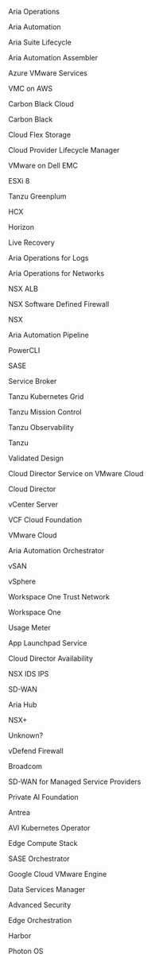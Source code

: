 

Aria Operations

Aria Automation

Aria Suite Lifecycle

Aria Automation Assembler

Azure VMware Services

VMC on AWS

Carbon Black Cloud

Carbon Black

Cloud Flex Storage

Cloud Provider Lifecycle Manager

VMware on Dell EMC

ESXi 8

Tanzu Greenplum

HCX

Horizon

Live Recovery

Aria Operations for Logs

Aria Operations for Networks

NSX ALB

NSX Software Defined Firewall

NSX

Aria Automation Pipeline

PowerCLI

SASE

Service Broker

Tanzu Kubernetes Grid

Tanzu Mission Control

Tanzu Observability

Tanzu

Validated Design

Cloud Director Service on VMware Cloud

Cloud Director

vCenter Server

VCF Cloud Foundation

VMware Cloud

Aria Automation Orchestrator

vSAN

vSphere

Workspace One Trust Network

Workspace One

Usage Meter

App Launchpad Service

Cloud Director Availability

NSX IDS IPS

SD-WAN

Aria Hub

NSX+

Unknown?

vDefend Firewall

Broadcom

SD-WAN for Managed Service Providers

Private AI Foundation

Antrea

AVI Kubernetes Operator

Edge Compute Stack

SASE Orchestrator

Google Cloud VMware Engine

Data Services Manager

Advanced Security

Edge Orchestration

Harbor

Photon OS
